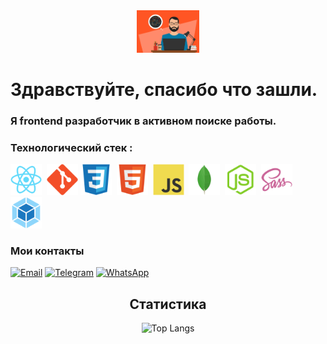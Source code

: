 <div id="header" align="center">
  <img src="./assets/4c76f0d649a2246740850eb9a26cfda93060fa53.gif" width="100"/>
</div>

# Здравствуйте, спасибо что зашли.

### Я frontend разработчик в активном поиске работы.
 
### Технологический стек :

<img src="https://raw.githubusercontent.com/devicons/devicon/55609aa5bd817ff167afce0d965585c92040787a/icons/react/react-original.svg" title="React" alt="React" width="50" height="50"/>&nbsp;
  <img src="https://raw.githubusercontent.com/devicons/devicon/55609aa5bd817ff167afce0d965585c92040787a/icons/git/git-original.svg" title="Git" alt="Git" width="50" height="50"/>
  <img src="https://raw.githubusercontent.com/devicons/devicon/55609aa5bd817ff167afce0d965585c92040787a/icons/css3/css3-original.svg"  title="CSS3" alt="CSS" width="50" height="50"/>&nbsp;
  <img src="https://raw.githubusercontent.com/devicons/devicon/55609aa5bd817ff167afce0d965585c92040787a/icons/html5/html5-original.svg" title="HTML5" alt="HTML" width="50" height="50"/>&nbsp;
  <img src="https://raw.githubusercontent.com/devicons/devicon/55609aa5bd817ff167afce0d965585c92040787a/icons/javascript/javascript-original.svg" title="JavaScript" alt="JavaScript" width="50" height="50"/>&nbsp;
<img src="https://raw.githubusercontent.com/devicons/devicon/55609aa5bd817ff167afce0d965585c92040787a/icons/mongodb/mongodb-original.svg" title="MongoDB" alt="mongodb" width="50" height="50"/>&nbsp;
<img src="https://raw.githubusercontent.com/devicons/devicon/55609aa5bd817ff167afce0d965585c92040787a/icons/nodejs/nodejs-original.svg" title="MongoDB" alt="mongodb" width="50" height="50"/>&nbsp;
<img src="https://raw.githubusercontent.com/devicons/devicon/55609aa5bd817ff167afce0d965585c92040787a/icons/sass/sass-original.svg" title="SASS" alt="sass" width="50" height="50"/>&nbsp;
<img src="https://raw.githubusercontent.com/devicons/devicon/55609aa5bd817ff167afce0d965585c92040787a/icons/webpack/webpack-original.svg" title="Webpack" alt="webpack" width="50" height="50"/>&nbsp;

### Мои контакты

<a href="mailto:dilog@rambler.ru" target="_blank"><img src="https://img.shields.io/badge/-Email-003f5c" title="Email" alt="Email" width="50" height="30"/></a>
<a href="https://t.me/@dilog" target="_blank"><img src="https://img.shields.io/badge/-Telegram-003f5c" title="Telegram" alt="Telegram" width="70" height="30"/></a>
<a href="https://wa.me/89103577063" target="_blank"><img src="https://img.shields.io/badge/-WhatsApp-003f5c" title="WhatsApp" alt="WhatsApp" width="75" height="30"/></a>

<div id="stat" align="center">

## Статистика
![Top Langs](https://github-readme-stats.vercel.app/api/top-langs/?username=dv-loginov&layout=compact)
</div>
